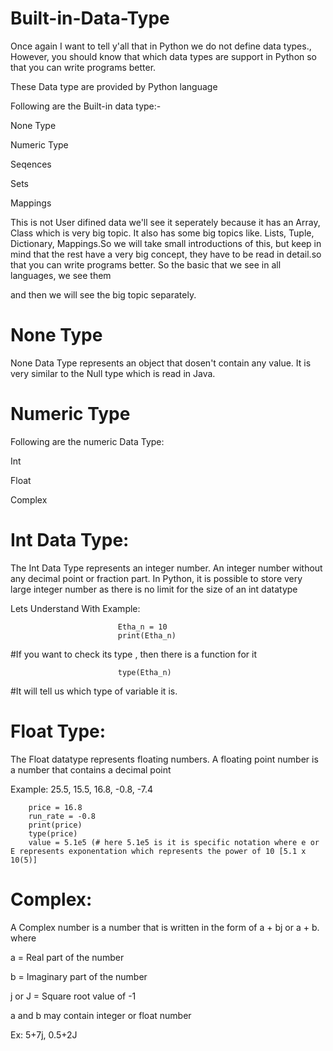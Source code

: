 # Built-in-Data-Type
Once again I want to tell y'all that in Python we do not define data types., However, you should know that which data types are support in Python so that you can write programs better.

These Data type are provided by Python language

Following are the Built-in data type:-

None Type

Numeric Type

Seqences 

Sets

Mappings

This is not User difined data we'll see it seperately because it has an Array, Class which is very big topic.
It also has some big topics like. Lists, Tuple, Dictionary, Mappings.So we will take small introductions of this, but keep in mind that the rest have a very big concept, they have to be read in detail.so that you can write programs better.
So the basic that we see in all languages, we see them 

and then we will see the big topic separately.

# None Type
None Data Type represents an object that dosen't contain any value.
It is very similar to the Null type which is read in Java.

# Numeric Type
Following are the numeric Data Type:

Int

Float

Complex

# Int Data Type:

The Int Data Type represents an integer number. An integer number without any decimal point or fraction part. In Python, it is possible to store very large integer number as there is no limit for the size of an int datatype

Lets Understand With Example:
                            
                            Etha_n = 10
                            print(Etha_n)
#If you want to check its type , then there is a function for it
                            
                            type(Etha_n)
#It will tell us which type of variable it is.                            
 
 # Float Type:
 The Float datatype represents floating numbers. A floating point number is a number that contains a decimal point
 
 Example:
        25.5, 15.5, 16.8, -0.8, -7.4
        
        price = 16.8
        run_rate = -0.8
        print(price)
        type(price)
        value = 5.1e5 (# here 5.1e5 is it is specific notation where e or E represents exponentation which represents the power of 10 [5.1 x 10(5)]
 # Complex:
 A Complex number is a number that is written in the form of a + bj or a + b. where
 
a = Real part of the number
 
 b = Imaginary part of the number 
 
 j or J = Square root value of -1 
 
 a and b may contain integer or float number
 
 Ex: 5+7j, 0.5+2J
